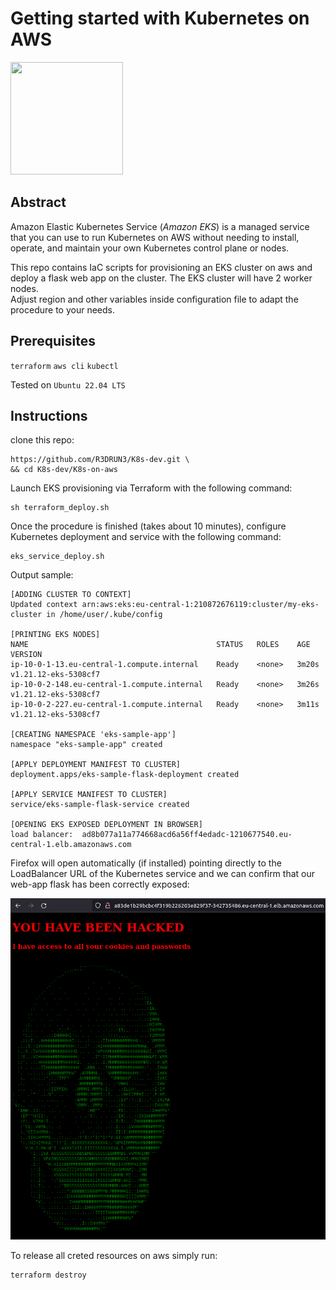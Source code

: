 # Getting started with Kubernetes on AWS

<p><img width="180" height="180" src="https://github.com/yurijserrano/Github-Profile-Readme-Logos/blob/master/cloud/amazon.svg"></p>






## Abstract
Amazon Elastic Kubernetes Service (*Amazon EKS*) is a managed service that you can use to run Kubernetes on AWS without needing to install, operate, and maintain your own Kubernetes control plane or nodes. 

This repo contains IaC scripts for provisioning an EKS cluster on aws and deploy a flask web app on the cluster.
The EKS cluster will have 2 worker nodes.
<br>
Adjust region and other variables inside configuration file to adapt the procedure to your needs.

## Prerequisites
`terraform` `aws cli` `kubectl`

Tested on `Ubuntu 22.04 LTS`

## Instructions
clone this repo: 
```console
https://github.com/R3DRUN3/K8s-dev.git \
&& cd K8s-dev/K8s-on-aws 
```

Launch EKS provisioning via Terraform with the following command:
```console
sh terraform_deploy.sh
```
Once the procedure is finished (takes about 10 minutes), configure Kubernetes deployment and service with the following command:
```console
eks_service_deploy.sh
```
Output sample:
```console
[ADDING CLUSTER TO CONTEXT]
Updated context arn:aws:eks:eu-central-1:210872676119:cluster/my-eks-cluster in /home/user/.kube/config

[PRINTING EKS NODES]
NAME                                          STATUS   ROLES    AGE     VERSION
ip-10-0-1-13.eu-central-1.compute.internal    Ready    <none>   3m20s   v1.21.12-eks-5308cf7
ip-10-0-2-148.eu-central-1.compute.internal   Ready    <none>   3m26s   v1.21.12-eks-5308cf7
ip-10-0-2-227.eu-central-1.compute.internal   Ready    <none>   3m11s   v1.21.12-eks-5308cf7

[CREATING NAMESPACE 'eks-sample-app']
namespace "eks-sample-app" created

[APPLY DEPLOYMENT MANIFEST TO CLUSTER]
deployment.apps/eks-sample-flask-deployment created

[APPLY SERVICE MANIFEST TO CLUSTER]
service/eks-sample-flask-service created

[OPENING EKS EXPOSED DEPLOYMENT IN BROWSER]
load balancer:  ad8b077a11a774668acd6a56ff4edadc-1210677540.eu-central-1.elb.amazonaws.com
```

Firefox will open automatically (if installed) pointing directly to the LoadBalancer URL of the Kubernetes service and we can confirm that our web-app flask has been correctly exposed:

![alt_text](https://github.com/R3DRUN3/K8s-dev/blob/main/K8s-on-aws/images/web-app.png)

To release all creted resources on aws simply run:
```console
terraform destroy
```
